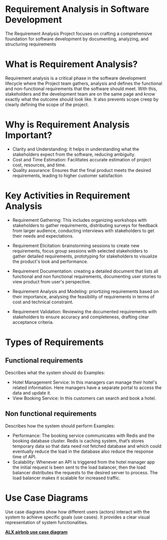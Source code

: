 # Requirement Analysis in Software Development
The Requirement Analysis Project focuses on crafting a comprehensive foundation for software development by documenting, analyzing, and structuring requirements

# What is Requirement Analysis?
Requirement analysis is a critical phase in the software development lifecycle where the Project team gathers, analysis and defines the functional and non-functional
requirements that the software should meet. With this, stakeholders and the development team are on the same page and know exactly what the outcome should look like.
It also prevents scope creep by clearly defining the scope of the project.

# Why is Requirement Analysis Important?
- Clarity and Understanding: It helps in understanding what the stakeholders expect from the software, reducing ambiguity.
- Cost and Time Estimation: Facilitates accurate estimation of project cost, resources, and time.
- Quality assurance: Ensures that the final product meets the desired requirements, leading to higher customer satisfaction

# Key Activities in Requirement Analysis
- Requirement Gathering: This includes organizing workshops with stakeholders to gather requirements, distributing surveys for feedback from larger audience,
  conducting interviews with stakeholders to get their needs and expectations.

- Requirement Elicitation: brainstorming sessions to create new requirements, focus group sessions with selected stakeholders to gather detailed requirements,
  prototyping for stakeholders to visualize the product's look and performance.
  
- Requirement Documentation: creating a detailed document that lists all functional and non functional requirements, documenting user stories to view product from user's
  perspective.
  
- Requirement Analysis and Modeling: priortizing requirements based on their importance, analysing the feasibility of requirements in terms of cost and technical
  constraint.
  
- Requirement Validation: Reviewing the documented requirements with stakeholders to ensure accuracy and completeness, drafting clear acceptance criteria.

# Types of Requirements
## Functional requirements
Describes what the system should do
Examples: 
- Hotel Management Service: In this managers can manage their hotel's related information. Here managers have a separate portal to access the data and update it.
- View Booking Service:  In this customers can search and book a hotel.

## Non functional requirements
Describes how the system should perform
Examples:
- Performance: The booking service communicates with Redis and the booking database cluster. Redis is caching system, that’s stores temporary data so that data need not fetched database and which could eventually reduce the load in the database also reduce the response time of API.
- Scalability: Whenever an API is triggered from the hotel manager app the initial request is been sent to the load balancer, then the load balancer distributes the requests to the desired server to process. The load balancer makes it scalable for increased traffic.

# Use Case Diagrams
Use case diagrams show how different users (actors) interact with the system to achieve specific goals (use cases). It provides a clear visual representation of system functionalities.

**[ALX airbnb use case diagram](https://drive.google.com/file/d/1azsrVc0B_RPfAeuLFeTBWmmyeuSE1oR9/view?usp=sharing)**
